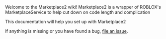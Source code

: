 Welcome to the Marketplace2 wiki! Marketplace2 is a wrapper of ROBLOX's MarketplaceService to help cut down on code length and complication

This documentation will help you set up with Marketplace2

If anything is missing or you have found a bug, [file an issue](https://github.com/FranticCodeStudent1/Marketplace2/issues).
